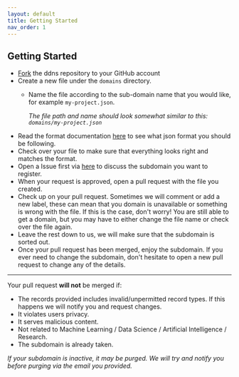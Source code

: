 ```yaml
---
layout: default
title: Getting Started
nav_order: 1
---
```


## Getting Started

- [Fork](https://github.com/ml-comm/ddns/fork) the ddns repository to your GitHub account
- Create a new file under the `domains` directory.
  - Name the file according to the sub-domain name that you would like, for example `my-project.json`.

    *The file path and name should look somewhat similar to this: `domains/my-project.json`*
- Read the format documentation [here](FORMAT.md) to see what json format you should be following.
- Check over your file to make sure that everything looks right and matches the format.
- Open a Issue first via [here](https://github.com/ml-comm/ddns/issues/new?assignees=&labels=request&projects=&template=REQUEST.yml&title=%5BREQUEST%5D%3A+) to discuss the subdomain you want to register.
- When your request is approved, open a pull request with the file you created.
- Check up on your pull request. Sometimes we will comment or add a new label, these can mean that you domain is unavailable or something is wrong with the file. If this is the case, don't worry! You are still able to get a domain, but you may have to either change the file name or check over the file again.
- Leave the rest down to us, we will make sure that the subdomain is sorted out.
- Once your pull request has been merged, enjoy the subdomain. If you ever need to change the subdomain, don't hesitate to open a new pull request to change any of the details.

---

Your pull request **will not** be merged if:
- The records provided includes invalid/unpermitted record types. If this happens we will notify you and request changes.
- It violates users privacy.
- It serves malicious content.
- Not related to Machine Learning / Data Science / Artificial Intelligence / Research.
- The subdomain is already taken.

*If your subdomain is inactive, it may be purged. We will try and notify you before purging via the email you provided.*